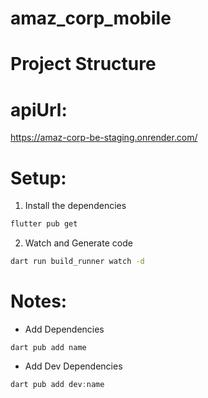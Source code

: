 # amaz_corp_mobile
 
# Project Structure

# apiUrl: 
https://amaz-corp-be-staging.onrender.com/

# Setup:
1. Install the dependencies
 
```sh
flutter pub get
```

2. Watch and Generate code

```sh
dart run build_runner watch -d
``` 

# Notes:
- Add Dependencies
```shell
dart pub add name
```
- Add Dev Dependencies
```powershell
dart pub add dev:name
```